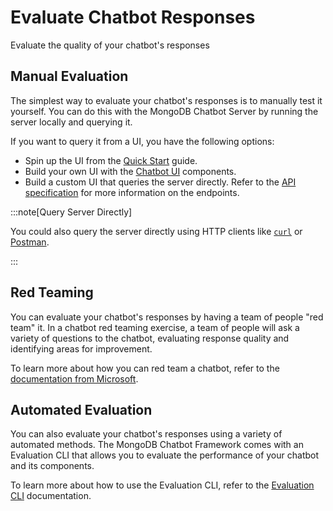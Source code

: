 # Evaluate Chatbot Responses

Evaluate the quality of your chatbot's responses

## Manual Evaluation

The simplest way to evaluate your chatbot's responses is to manually test it yourself.
You can do this with the MongoDB Chatbot Server by running the server locally and
querying it.

If you want to query it from a UI, you have the following options:

- Spin up the UI from the [Quick Start](../quick-start.md) guide.
- Build your own UI with the [Chatbot UI](../ui.md) components.
- Build a custom UI that queries the server directly. Refer to the [API specification](./openapi) for more information on the endpoints.

:::note[Query Server Directly]

You could also query the server directly using HTTP clients like [`curl`](https://curl.se/) or [Postman](https://www.postman.com/).

:::

## Red Teaming

You can evaluate your chatbot's responses by having a team of people "red team" it.
In a chatbot red teaming exercise, a team of people will ask a variety of questions
to the chatbot, evaluating response quality and identifying areas for improvement.

To learn more about how you can red team a chatbot, refer to the
[documentation from Microsoft](https://learn.microsoft.com/en-us/azure/ai-services/openai/concepts/red-teaming).

## Automated Evaluation

You can also evaluate your chatbot's responses using a variety of automated methods.
The MongoDB Chatbot Framework comes with an Evaluation CLI that allows you to evaluate
the performance of your chatbot and its components.

To learn more about how to use the Evaluation CLI,
refer to the [Evaluation CLI](./eval/index.md) documentation.
